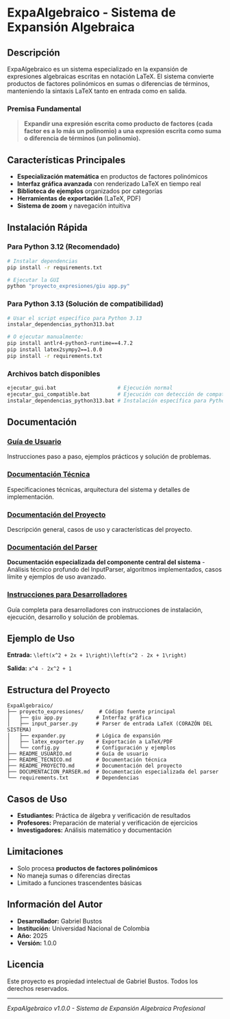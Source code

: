 # ExpaAlgebraico - Sistema de Expansión Algebraica

## Descripción

ExpaAlgebraico es un sistema especializado en la expansión de expresiones algebraicas escritas en notación LaTeX. El sistema convierte productos de factores polinómicos en sumas o diferencias de términos, manteniendo la sintaxis LaTeX tanto en entrada como en salida.

### Premisa Fundamental
> **Expandir una expresión escrita como producto de factores (cada factor es a lo más un polinomio) a una expresión escrita como suma o diferencia de términos (un polinomio).**

## Características Principales

- **Especialización matemática** en productos de factores polinómicos
- **Interfaz gráfica avanzada** con renderizado LaTeX en tiempo real
- **Biblioteca de ejemplos** organizados por categorías
- **Herramientas de exportación** (LaTeX, PDF)
- **Sistema de zoom** y navegación intuitiva

## Instalación Rápida

### Para Python 3.12 (Recomendado)
```bash
# Instalar dependencias
pip install -r requirements.txt

# Ejecutar la GUI
python "proyecto_expresiones/giu app.py"
```

### Para Python 3.13 (Solución de compatibilidad)
```bash
# Usar el script específico para Python 3.13
instalar_dependencias_python313.bat

# O ejecutar manualmente:
pip install antlr4-python3-runtime==4.7.2
pip install latex2sympy2==1.0.0
pip install -r requirements.txt
```

### Archivos batch disponibles
```bash
ejecutar_gui.bat                    # Ejecución normal
ejecutar_gui_compatible.bat         # Ejecución con detección de compatibilidad
instalar_dependencias_python313.bat # Instalación específica para Python 3.13
```

## Documentación

### [Guía de Usuario](README_USUARIO.md)
Instrucciones paso a paso, ejemplos prácticos y solución de problemas.

### [Documentación Técnica](README_TECNICO.md)
Especificaciones técnicas, arquitectura del sistema y detalles de implementación.

### [Documentación del Proyecto](README_PROYECTO.md)
Descripción general, casos de uso y características del proyecto.

### [Documentación del Parser](DOCUMENTACION_PARSER.md)
**Documentación especializada del componente central del sistema** - Análisis técnico profundo del InputParser, algoritmos implementados, casos límite y ejemplos de uso avanzado.

### [Instrucciones para Desarrolladores](INSTRUCCIONES_DESARROLLADOR.md)
Guía completa para desarrolladores con instrucciones de instalación, ejecución, desarrollo y solución de problemas.

## Ejemplo de Uso

**Entrada:** `\left(x^2 + 2x + 1\right)\left(x^2 - 2x + 1\right)`

**Salida:** `x^4 - 2x^2 + 1`

## Estructura del Proyecto

```
ExpaAlgebraico/
├── proyecto_expresiones/     # Código fuente principal
│   ├── giu app.py           # Interfaz gráfica
│   ├── input_parser.py      # Parser de entrada LaTeX (CORAZÓN DEL SISTEMA)
│   ├── expander.py          # Lógica de expansión
│   ├── latex_exporter.py    # Exportación a LaTeX/PDF
│   └── config.py            # Configuración y ejemplos
├── README_USUARIO.md        # Guía de usuario
├── README_TECNICO.md        # Documentación técnica
├── README_PROYECTO.md       # Documentación del proyecto
├── DOCUMENTACION_PARSER.md  # Documentación especializada del parser
└── requirements.txt         # Dependencias
```

## Casos de Uso

- **Estudiantes:** Práctica de álgebra y verificación de resultados
- **Profesores:** Preparación de material y verificación de ejercicios
- **Investigadores:** Análisis matemático y documentación

## Limitaciones

- Solo procesa **productos de factores polinómicos**
- No maneja sumas o diferencias directas
- Limitado a funciones trascendentes básicas

## Información del Autor

- **Desarrollador:** Gabriel Bustos
- **Institución:** Universidad Nacional de Colombia
- **Año:** 2025
- **Versión:** 1.0.0

## Licencia

Este proyecto es propiedad intelectual de Gabriel Bustos. Todos los derechos reservados.

---

*ExpaAlgebraico v1.0.0 - Sistema de Expansión Algebraica Profesional* 
